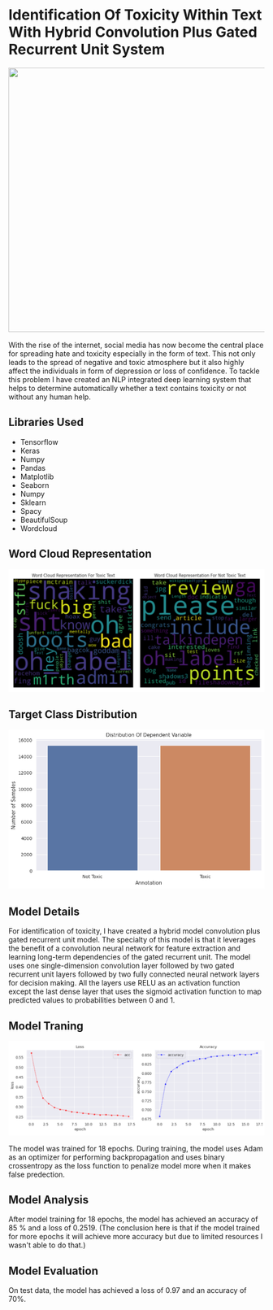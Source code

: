 # Identification Of Toxicity Within Text With Hybrid Convolution Plus Gated Recurrent Unit System
<img src="https://www.e-medine.org/wp-content/uploads/2019/12/e-Medine-Europe-Hate-Speech_sito-1400x760px.jpg" width="950" height="520">
<p>With the rise of the internet, social media has now become the central place for spreading hate and toxicity especially in the form of text. This not only leads to the spread of negative and toxic atmosphere but it also highly affect the individuals in form of depression or loss of confidence. To tackle this problem I have created an NLP integrated deep learning system that helps to determine automatically whether a text contains toxicity or not without any human help.</p>
<h2>Libraries Used</h2>
<ul>
  <li>Tensorflow</li>
  <li>Keras</li>
  <li>Numpy</li>
  <li>Pandas </li>
  <li>Matplotlib</li>
  <li>Seaborn</li>
  <li>Numpy</li>
  <li>Sklearn</li>
  <li>Spacy</li>
  <li>BeautifulSoup</li>
  <li>Wordcloud</li>
</ul>
<h2>Word Cloud Representation</h2>
<p align="center">
<img src="https://github.com/NavinBondade/Identification-Of-Toxicity-Within-Text/blob/main/Graphs%20&%20Pictures/word%20cloud.png?raw=true" alt="wordcloud_representation" >
<h2>Target Class Distribution</h2>
<img src="https://github.com/NavinBondade/Identification-Of-Toxicity-Within-Text/blob/main/Graphs%20&%20Pictures/Distribution%20Of%20Dependent%20Variable.png?raw=true" >
<h2>Model Details</h2>
<p>For identification of toxicity, I have created a hybrid model convolution plus gated recurrent unit model. The specialty of this model is that it leverages the benefit of a convolution neural network for feature extraction and learning long-term dependencies of the gated recurrent unit. The model uses one single-dimension convolution layer followed by two gated recurrent unit layers followed by two fully connected neural network layers for decision making. All the layers use RELU as an activation function except the last dense layer that uses the sigmoid activation function to map predicted values to probabilities between 0 and 1.</p>
<h2>Model Traning</h2>
<img src="https://github.com/NavinBondade/Identification-Of-Toxicity-Within-Text/blob/main/Graphs%20%26%20Pictures/Loss%20and%20Accuracy%20Combine.png" alt="loss_accuracy">
<p>The model was trained for 18 epochs. During training, the model uses Adam as an optimizer for performing backpropagation and uses binary crossentropy as the loss function to penalize model more when it makes false predection.</p>
<h2>Model Analysis</h2>
<p>After model training for 18 epochs, the model has achieved an accuracy of 85 % and a loss of 0.2519. (The conclusion here is that if the model trained for more epochs it will achieve more accuracy but due to limited resources I wasn't able to do that.)</p>
<h2>Model Evaluation</h2>
On test data, the model has achieved a loss of 0.97 and an accuracy of 70%.
